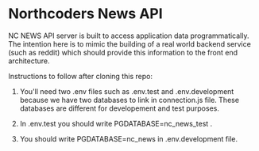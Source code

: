 # Northcoders News API
NC NEWS API server is built to access application data programmatically. The intention here is to mimic the building of a real world backend service (such as reddit) which should provide this information to the front end architecture.

Instructions to follow after cloning this repo:

1. You'll need two .env files such as .env.test and .env.development because we have two databases to link in connection.js file. These databases are different for developement and test purposes.

2. In .env.test you should write PGDATABASE=nc_news_test .

3. You should write PGDATABASE=nc_news in .env.development file.
